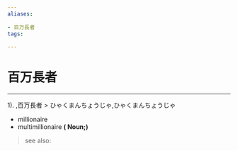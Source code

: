 ```yaml
---
aliases:
    
- 百万長者
tags:
    
---
```


# 百万長者
---
1).
,百万長者 > ひゃくまんちょうじゃ,ひゃくまんちょうじゃ

- millionaire
- multimillionaire
**( Noun;)**
> see also: 
            